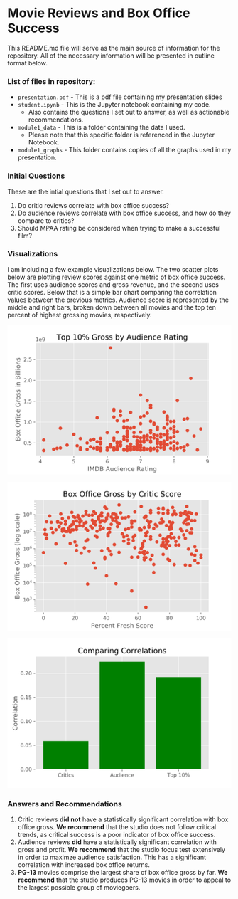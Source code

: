 # Movie Reviews and Box Office Success

This README.md file will serve as the main source of information for the repository.  All of the necessary information will be presented in outline format below.

### List of files in repository:

* `presentation.pdf` \- This is a pdf file containing my presentation slides
* `student.ipynb` \- This is the Jupyter notebook containing my code.  
    * Also contains the questions I set out to answer, as well as actionable recommendations.
* `module1_data` \- This is a folder containing the data I used.
    * Please note that this specific folder is referenced in the Jupyter Notebook.
* `module1_graphs` \- This folder contains copies of all the graphs used in my presentation.

### Initial Questions

These are the intial questions that I set out to answer.
1. Do critic reviews correlate with box office success?
2. Do audience reviews correlate with box office success, and how do they compare to critics?
3. Should MPAA rating be considered when trying to make a successful film?

### Visualizations

I am including a few example visualizations below.  The two scatter plots below are plotting review scores against one metric of box office success.  The first uses audience scores and gross revenue, and the second uses critic scores.  Below that is a simple bar chart comparing the correlation values between the previous metrics.  Audience score is represented by the middle and right bars, broken down between all movies and the top ten percent of highest grossing movies, respectively.

![audience-scores](https://github.com/dvb2017/box-office-reviews/blob/master/module1_graphs/gross_audience_10.png)

![critic-scores](https://github.com/dvb2017/box-office-reviews/blob/master/module1_graphs/critic_score.png)

![compare-corr](https://github.com/dvb2017/box-office-reviews/blob/master/module1_graphs/compare_corr.png)

### Answers and Recommendations

1. Critic reviews **did not** have a statistically significant correlation with box office gross.  **We recommend** that the studio does not follow critical trends, as critical success is a poor indicator of box office success.
2. Audience reviews **did** have a statistically significant correlation with gross and profit.  **We recommend** that the studio focus test extensively in order to maximze audience satisfaction.  This has a significant correlation with increased box office returns.
3. **PG-13** movies comprise the largest share of box office gross by far.  **We recommend** that the studio produces PG-13 movies in order to appeal to the largest possible group of moviegoers.
